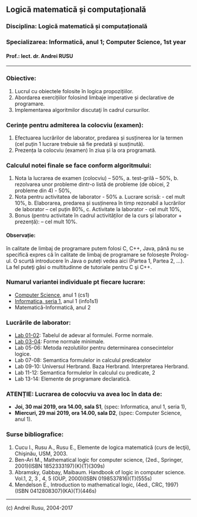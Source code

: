 ## Logică matematică și computațională

### **Disciplina**: Logică matematică și computațională

### **Specializarea**: Informatică, anul 1; Computer Science, 1st year

#### Prof.: lect. dr. Andrei RUSU

---

### Obiective:

1. Lucrul cu obiectele folosite în logica propozițiilor. 
2. Abordarea exercițiilor folosind limbaje imperative și declarative de programare. 
3. Implementarea algoritmilor discutaţi în cadrul cursurilor.

### Cerințe pentru admiterea la colocviu (examen):

1. Efectuarea lucrărilor de laborator, predarea și susținerea lor la termen (cel puțin 1 lucrare trebuie să fie predată și susținută).
2. Prezența la colocviu (examen) în ziua și la ora programată.

### Calculul  notei finale se face conform algoritmului:

1. Nota la lucrarea de examen (colocviu) – 50%,
   a. test-grilă – 50%,
   b. rezolvarea unor probleme dintr-o listă de probleme (de obicei, 2 probleme din 4) - 50%,
2. Nota pentru activitatea de laborator - 50%
   a. Lucrare scrisă: - cel mult 10%,
   b. Elaborarea, predarea și susținerea în timp rezonabil a lucrărilor de laborator – cel puțin 80%,
   c. Activitate la laborator - cel mult 10%,
3. Bonus (pentru activitate în cadrul activităților de la curs și laborator + prezență): – cel mult 10%. 

#### Observație: 

în calitate de limbaj de programare putem folosi C, C++, Java, până nu se specifică expres că în calitate de limbaj  de programare se folosește Prolog-ul. O scurtă introducere în Java o puteți vedea aici (Partea 1, Partea 2, ...). La fel puteţi găsi o multitudinne de tutoriale pentru C şi C++.

### Numarul variantei individuale pt fiecare lucrare: 

* [Computer Science](./cs1.htm), anul 1 (cs1)
* [Informatica, seria 1](./info1s1.htm), anul 1 (info1s1)
* Matematică-Informatică, anul 2

### Lucrările de laborator:

* [Lab 01-02](./LC-info1-lab-01.htm): Tabelul de adevar al formulei. Forme normale. 
* [Lab 03-04](./LC-info1-lab-03-04.htm): Forme normale minimale.
* Lab 05-06: Metoda rezolutiilor pentru determinarea consecintelor logice. 
* Lab 07-08: Semantica formulelor in calculul predicatelor
* Lab 09-10: Universul Herbrand. Baza Herbrand. Interpretarea Herbrand.
* Lab 11-12: Semantica formulelor în calculul cu predicate, 2
* Lab 13-14: Elemente de programare declaratică. 

### ATENȚIE: Lucrarea de colocviu va avea loc în data de:

* **Joi, 30 mai 2019, ora 14.00, sala S1**, (spec: Informatica, anul 1, seria 1),
* **Miercuri, 29 mai 2019, ora 14.00, sala D2**, (spec: Computer Science, anul 1). 

### Surse bibliografice:

1. Cucu I., Rusu A., Rusu E., Elemente de logica matematică (curs de lecţii), Chişinău, USM, 2003. 
2. Ben-Ari M., Mathematical logic for computer science, (2ed., Springer, 2001)(ISBN 1852333197)(K)(T)(309s)
3. Abramsky, Gabbay, Maibaum. Handbook of logic in computer science. Vol.1, 2, 3 , 4, 5 (OUP, 2000)(ISBN 0198537816)(T)(555s)
4. Mendelson E., Introduction to mathematical logic, (4ed., CRC, 1997)(ISBN 0412808307)(KA)(T)(446s)

***

(c) Andrei Rusu, 2004-2017


